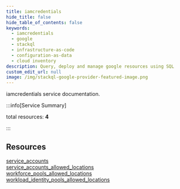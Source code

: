 ```yaml
---
title: iamcredentials
hide_title: false
hide_table_of_contents: false
keywords:
  - iamcredentials
  - google
  - stackql
  - infrastructure-as-code
  - configuration-as-data
  - cloud inventory
description: Query, deploy and manage google resources using SQL
custom_edit_url: null
image: /img/stackql-google-provider-featured-image.png
---
```


iamcredentials service documentation.

:::info[Service Summary]

total resources: __4__  

:::

## Resources
<div class="row">
<div class="providerDocColumn">
<a href="/iamcredentials/service_accounts/">service_accounts</a><br />
<a href="/iamcredentials/service_accounts_allowed_locations/">service_accounts_allowed_locations</a>
</div>
<div class="providerDocColumn">
<a href="/iamcredentials/workforce_pools_allowed_locations/">workforce_pools_allowed_locations</a><br />
<a href="/iamcredentials/workload_identity_pools_allowed_locations/">workload_identity_pools_allowed_locations</a>
</div>
</div>